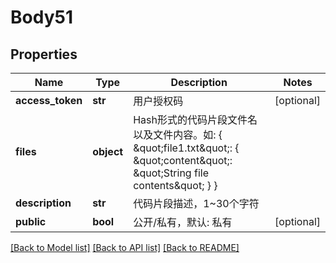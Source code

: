 # Body51

## Properties
Name | Type | Description | Notes
------------ | ------------- | ------------- | -------------
**access_token** | **str** | 用户授权码 | [optional] 
**files** | **object** | Hash形式的代码片段文件名以及文件内容。如: { \&quot;file1.txt\&quot;: { \&quot;content\&quot;: \&quot;String file contents\&quot; } } | 
**description** | **str** | 代码片段描述，1~30个字符 | 
**public** | **bool** | 公开/私有，默认: 私有 | [optional] 

[[Back to Model list]](../README.md#documentation-for-models) [[Back to API list]](../README.md#documentation-for-api-endpoints) [[Back to README]](../README.md)

